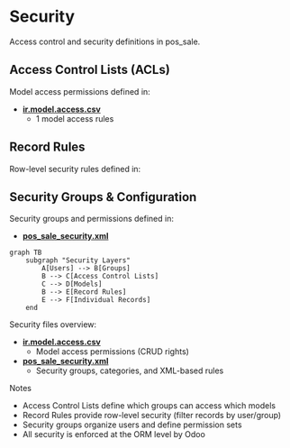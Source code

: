 # Security

Access control and security definitions in pos_sale.

## Access Control Lists (ACLs)

Model access permissions defined in:
- **[ir.model.access.csv](../pos_sale/security/ir.model.access.csv)**
  - 1 model access rules

## Record Rules

Row-level security rules defined in:

## Security Groups & Configuration

Security groups and permissions defined in:
- **[pos_sale_security.xml](../pos_sale/security/pos_sale_security.xml)**

```mermaid
graph TB
    subgraph "Security Layers"
        A[Users] --> B[Groups]
        B --> C[Access Control Lists]
        C --> D[Models]
        B --> E[Record Rules]
        E --> F[Individual Records]
    end
```

Security files overview:
- **[ir.model.access.csv](../pos_sale/security/ir.model.access.csv)**
  - Model access permissions (CRUD rights)
- **[pos_sale_security.xml](../pos_sale/security/pos_sale_security.xml)**
  - Security groups, categories, and XML-based rules

Notes
- Access Control Lists define which groups can access which models
- Record Rules provide row-level security (filter records by user/group)
- Security groups organize users and define permission sets
- All security is enforced at the ORM level by Odoo
